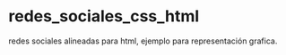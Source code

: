 redes_sociales_css_html
=======================

redes sociales alineadas para html, ejemplo para representación grafica.
